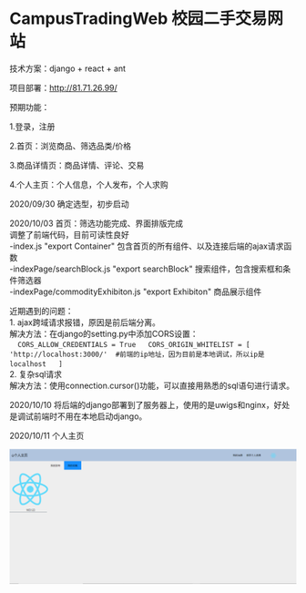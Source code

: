 # CampusTradingWeb 校园二手交易网站

技术方案：django + react + ant

项目部署：http://81.71.26.99/

预期功能：

1.登录，注册

2.首页：浏览商品、筛选品类/价格

3.商品详情页：商品详情、评论、交易

4.个人主页：个人信息，个人发布，个人求购

2020/09/30 确定选型，初步启动

2020/10/03 首页：筛选功能完成、界面排版完成  
调整了前端代码，目前可读性良好  
	-index.js "export Container" 包含首页的所有组件、以及连接后端的ajax请求函数  
	-indexPage/searchBlock.js "export searchBlock" 搜索组件，包含搜索框和条件筛选器  
	-indexPage/commodityExhibiton.js "export Exhibiton" 商品展示组件  

近期遇到的问题：  
	1. ajax跨域请求报错，原因是前后端分离。   
	解决方法：在django的setting.py中添加CORS设置：   
	```  
		CORS_ALLOW_CREDENTIALS = True  
		CORS_ORIGIN_WHITELIST = [  
		'http://localhost:3000/'  #前端的ip地址，因为目前是本地调试，所以ip是localhost  
		]  
	```  
	2. 复杂sql请求  
	解决方法：使用connection.cursor()功能，可以直接用熟悉的sql语句进行请求。  



2020/10/10 将后端的django部署到了服务器上，使用的是uwigs和nginx，好处是调试前端时不用在本地启动django。

2020/10/11 个人主页

![contents](<https://github.com/iamrice/CampusTradingWeb/blob/master/%E4%B8%AA%E4%BA%BA%E4%B8%BB%E9%A1%B5.png>)
